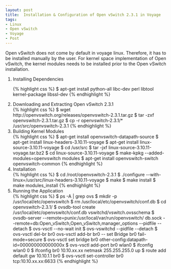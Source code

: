 ```yaml
---
layout: post
title:  Installation & Configuration of Open vSwitch 2.3.1 in Voyage
tags:
- Linux
- Open vSwitch
- Voyage
- Post
---
```


<p align="justify">Open vSwitch does not come by default in voyage linux. Therefore, it has to be installed manually by the user. For kernel space implementation of Open vSwitch, the kernel modules needs to be installed prior to the Open vSwitch installation.</p>

<ol>
<li>Installing Dependencies</li>

{% highlight css %}
$ apt-get install python-all libc-dev perl libtool kernel-package libssl-dev
{% endhighlight %}

<li>Downloading and Extracting Open vSwitch 2.3.1</li>
{% highlight css %}
$ wget http://openvswitch.org/releases/openvswitch-2.3.1.tar.gz
$ tar -zxf openvswitch-2.3.1.tar.gz
$ cp -r openvswitch-2.3.1/* /usr/src/openvswitch-2.3.1
{% endhighlight %}

<li>Building Kernel Modules</li>
{% highlight css %}
$ apt-get install openvswitch-datapath-source
$ apt-get install linux-headers-3.10.11-voyage
$ apt-get install linux-source-3.10.11-voyage
$ cd /usr/src
$ tar -jxf linux-source-3.10.11-voyage.tar.bz2
$ cd linux-source-3.10.11-voyage
$ make-kpkg --added-modules=openvswitch modules
$ apt-get install openvswitch-switch openvswitch-common
{% endhighlight %}

<li>Installation</li>
{% highlight css %}
$ cd /root/openvswitch-2.3.1
$ ./configure --with-linux=/usr/src/linux-headers-3.10.11-voyage
$ make
$ make install
$ make modules_install
{% endhighlight %}

<li>Running the Application</li>
{% highlight css %}
$ ps -A | grep ovs
$ mkdir -p /usr/local/etc/openvswitch
$ rm /usr/local/etc/openvswitch/conf.db
$ cd openvswitch-2.3.1/
$ ovsdb-tool create /usr/local/etc/openvswitch/conf.db vswitchd/vswitch.ovsschema
$ ovsdb-server --remote=punix:/usr/local/var/run/openvswitch/ db.sock --remote=db:Open_vSwitch,Open_vSwitch,manager_options --pidfile --detach
$ ovs-vsctl --no-wait init
$ ovs-vswitchd --pidfile --detach
$ ovs-vsctl del-br br0
ovs-vsctl add-br br0 -- set Bridge br0 fail-mode=secure
$ ovs-vsctl set bridge br0 other-config:datapath-id=000000000000000x
$ ovs-vsctl add-port br0 wlan0
$ ifconfig wlan0 0
$ ifconfig br0 10.10.xx.xx netmask 255.255.255.0 up
$ route add default gw 10.10.1.1 br0
$ ovs-vsctl set-controller br0 tcp:10.10.xx.xx:6633
{% endhighlight %}

</ol> 

